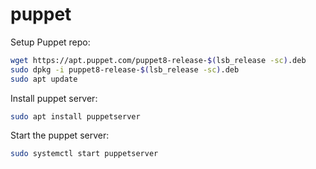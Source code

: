 # puppet

Setup Puppet repo:
```bash
wget https://apt.puppet.com/puppet8-release-$(lsb_release -sc).deb
sudo dpkg -i puppet8-release-$(lsb_release -sc).deb
sudo apt update
```

Install puppet server:
```bash
sudo apt install puppetserver
```

Start the puppet server:
```bash
sudo systemctl start puppetserver
```
